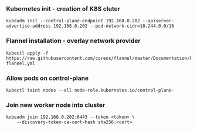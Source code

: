### Kubernetes init - creation of K8S cluter
```
kubeadm init --control-plane-endpoint 192.168.0.202 --apiserver-advertise-address 192.168.0.202 --pod-network-cidr=10.244.0.0/16
```

### Flannel installation - overlay network provider
```
kubectl apply -f https://raw.githubusercontent.com/coreos/flannel/master/Documentation/kube-flannel.yml
```

### Allow pods on control-plane  
```
kubectl taint nodes --all node-role.kubernetes.io/control-plane-
```

### Join new worker node into cluster
```
kubeadm join 192.168.0.202:6443 --token <token> \
	--discovery-token-ca-cert-hash sha256:<cert>
```
